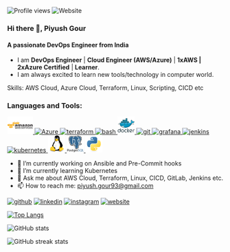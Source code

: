 ![Profile views](https://gpvc.arturio.dev/piyushgour) ![Website](https://img.shields.io/website?down_message=offline&up_color=dark%20green&up_message=up&url=http%3A%2F%2Fwww.piyushgour.in)
### Hi there 👋, Piyush Gour
#### A passionate DevOps Engineer from India
- I am **DevOps Engineer** | **Cloud Engineer (AWS/Azure)** | **1xAWS | 2xAzure Certified** | **Learner**. 
- I am always excited to learn new tools/technology in computer world. 

Skills: AWS Cloud, Azure Cloud, Terraform, Linux, Scripting, CICD etc
<h3 align="left">Languages and Tools:</h3>
<p align="left"> <a href="https://aws.amazon.com" target="_blank"> <img src="https://raw.githubusercontent.com/devicons/devicon/master/icons/amazonwebservices/amazonwebservices-original-wordmark.svg" alt="aws" width="60" height="40"/> </a> <a href="https://portal.azure.com/" target="_blank"> <img src="https://www.vectorlogo.zone/logos/microsoft_azure/microsoft_azure-ar21.svg" alt="Azure" width="60" height="40"/> </a> <a href="https://www.terraform.io" target="_blank"> <img src="https://www.vectorlogo.zone/logos/terraformio/terraformio-icon.svg" alt="terraform" width="40" height="40"/> </a> <a href="https://www.gnu.org/software/bash/" target="_blank"> <img src="https://www.vectorlogo.zone/logos/gnu_bash/gnu_bash-icon.svg" alt="bash" width="40" height="40"/> </a> <a href="https://www.docker.com/" target="_blank"> <img src="https://raw.githubusercontent.com/devicons/devicon/master/icons/docker/docker-original-wordmark.svg" alt="docker" width="40" height="40"/> </a> <a href="https://git-scm.com/" target="_blank"> <img src="https://www.vectorlogo.zone/logos/git-scm/git-scm-icon.svg" alt="git" width="40" height="40"/> </a> <a href="https://grafana.com" target="_blank"> <img src="https://www.vectorlogo.zone/logos/grafana/grafana-icon.svg" alt="grafana" width="40" height="40"/> </a> <a href="https://www.jenkins.io" target="_blank"> <img src="https://www.vectorlogo.zone/logos/jenkins/jenkins-icon.svg" alt="jenkins" width="40" height="40"/> </a> <a href="https://kubernetes.io" target="_blank"> <img src="https://www.vectorlogo.zone/logos/kubernetes/kubernetes-icon.svg" alt="kubernetes" width="40" height="40"/> </a> <a href="https://www.linux.org/" target="_blank"> <img src="https://raw.githubusercontent.com/devicons/devicon/master/icons/linux/linux-original.svg" alt="linux" width="40" height="40"/> </a> <a href="https://www.postgresql.org" target="_blank"> <img src="https://raw.githubusercontent.com/devicons/devicon/master/icons/postgresql/postgresql-original-wordmark.svg" alt="postgresql" width="40" height="40"/> </a> <a href="https://www.python.org" target="_blank"> <img src="https://raw.githubusercontent.com/devicons/devicon/master/icons/python/python-original.svg" alt="python" width="40" height="40"/> </a> </p>

- 🔭 I’m currently working on Ansible and Pre-Commit hooks 
- 🌱 I’m currently learning Kubernetes 
- 💬 Ask me about AWS Cloud, Terraform, Linux, CICD, GitLab, Jenkins etc. 
- 📫 How to reach me: piyush.gour93@gmail.com 


[<img src='https://cdn.jsdelivr.net/npm/simple-icons@3.0.1/icons/github.svg' alt='github' height='40'>](https://github.com/piyushgour)  [<img src='https://cdn.jsdelivr.net/npm/simple-icons@3.0.1/icons/linkedin.svg' alt='linkedin' height='40'>](https://linkedin.com/in/piyushgour/)  [<img src='https://cdn.jsdelivr.net/npm/simple-icons@3.0.1/icons/instagram.svg' alt='instagram' height='40'>](https://www.instagram.com/just_like_piyush/)  [<img src='https://cdn.jsdelivr.net/npm/simple-icons@3.0.1/icons/icloud.svg' alt='website' height='40'>](http://www.piyushgour.in)  

[![Top Langs](https://github-readme-stats.vercel.app/api/top-langs/?username=piyushgour)](https://github.com/anuraghazra/github-readme-stats)

![GitHub stats](https://github-readme-stats.vercel.app/api?username=piyushgour&show_icons=true&count_private=true)  

![GitHub streak stats](https://github-readme-streak-stats.herokuapp.com/?user=piyushgour)  


  
